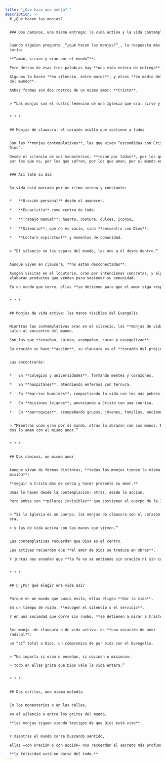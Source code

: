 ```yaml
---
title: "¿Que hace una monja? "
description: >-
  # ¿Qué hacen las monjas?


  ### Dos caminos, una misma entrega: la vida activa y la vida contemplativa


  Cuando alguien pregunta _“¿qué hacen las monjas?”_, la respuesta más honesta
  sería:  

  **“aman, sirven y oran por el mundo”**.  

  Pero detrás de esas tres palabras hay **una vida entera de entrega**.  

  Algunas lo hacen **en silencio, entre muros**, y otras **en medio del ruido
  del mundo**.  

  Ambas formas son dos rostros de un mismo amor: **Cristo**.


  > “Las monjas son el rostro femenino de una Iglesia que ora, sirve y ama.”


  * * *


  ## Monjas de clausura: el corazón oculto que sostiene a todos


  Son las **monjas contemplativas**, las que viven “escondidas con Cristo en
  Dios”.  

  Desde el silencio de sus monasterios, **rezan por todos**, por los que creen y
  por los que no, por los que sufren, por los que aman, por el mundo entero.


  ### Así late su día


  Su vida está marcada por un ritmo sereno y constante:


  *   **Oración personal** desde el amanecer.
      
  *   **Eucaristía** como centro de todo.
      
  *   **Trabajo manual**: huerto, costura, dulces, iconos…
      
  *   **Silencio**, que no es vacío, sino **encuentro con Dios**.
      
  *   **Lectura espiritual** y momentos de comunidad.
      

  > “El silencio no las separa del mundo, las une a él desde dentro.”


  Aunque viven en clausura, **no están desconectadas**.  

  Acogen visitas en el locutorio, oran por intenciones concretas, y algunas
  elaboran productos que venden para sostener su comunidad.  

  En un mundo que corre, ellas **se detienen para que el amor siga respirando**.


  * * *


  ## Monjas de vida activa: las manos visibles del Evangelio


  Mientras las contemplativas oran en el silencio, las **monjas de vida activa**
  salen al encuentro del mundo.  

  Son las que **enseñan, cuidan, acompañan, curan y evangelizan**.  

  Su oración se hace **acción**, su clausura es el **corazón del prójimo**.


  Las encontrarás:


  *   En **colegios y universidades**, formando mentes y corazones.
      
  *   En **hospitales**, atendiendo enfermos con ternura.
      
  *   En **barrios humildes**, compartiendo la vida con los más pobres.
      
  *   En **misiones lejanas**, anunciando a Cristo con una sonrisa.
      
  *   En **parroquias**, acompañando grupos, jóvenes, familias, ancianos.
      

  > “Mientras unas oran por el mundo, otras lo abrazan con sus manos. Pero las
  dos lo aman con el mismo amor.”


  * * *


  ## Dos caminos, un mismo amor


  Aunque vivan de formas distintas, **todas las monjas tienen la misma
  misión**:  

  **seguir a Cristo más de cerca y hacer presente su amor.**  

  Unas lo hacen desde la contemplación; otras, desde la acción.  

  Pero ambas son **pilares invisibles** que sostienen el cuerpo de la Iglesia.


  > “Si la Iglesia es un cuerpo, las monjas de clausura son el corazón que
  ora,  

  > y las de vida activa son las manos que sirven.”


  Las contemplativas recuerdan que Dios es el centro.  

  Las activas recuerdan que **el amor de Dios se traduce en obras**.  

  Y juntas nos enseñan que **la fe no se entiende sin oración ni sin caridad**.


  * * *


  ## 💬 ¿Por qué elegir una vida así?


  Porque en un mundo que busca éxito, ellas eligen **dar la vida**.  

  En un tiempo de ruido, **escogen el silencio o el servicio**.  

  Y en una sociedad que corre sin rumbo, **se detienen a mirar a Cristo**.


  Ser monja —de clausura o de vida activa— es **una vocación de amor
  radical**:  

  un “sí” total a Dios, un compromiso de por vida con el Evangelio.


  > “No importa si oran o enseñan, si cocinan o misionan:  

  > todo en ellas grita que Dios vale la vida entera.”


  * * *


  ## Dos estilos, una misma melodía


  En los monasterios o en las calles,  

  en el silencio o entre los gritos del mundo,  

  **las monjas siguen siendo testigos de que Dios está vivo**.


  Y mientras el mundo corre buscando sentido,  

  ellas —con oración o con acción— nos recuerdan el secreto más profundo:  

  **la felicidad está en darse del todo.**
---
```

